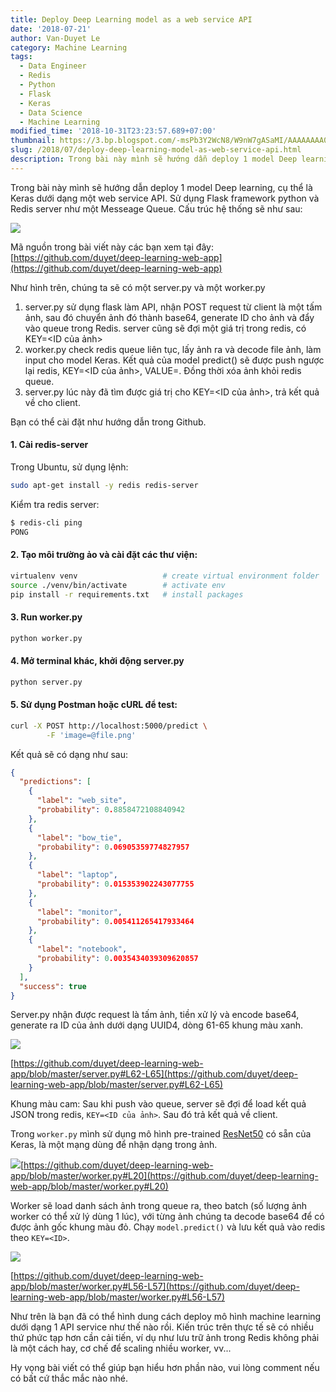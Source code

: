 ```yaml
---
title: Deploy Deep Learning model as a web service API
date: '2018-07-21'
author: Van-Duyet Le
category: Machine Learning
tags:
  - Data Engineer
  - Redis
  - Python
  - Flask
  - Keras
  - Data Science
  - Machine Learning
modified_time: '2018-10-31T23:23:57.689+07:00'
thumbnail: https://3.bp.blogspot.com/-msPb3Y2WcN8/W9nW7gASaMI/AAAAAAAA04w/P9xEh3pGAN8pRsJmaTgFHqssjUToQHo3wCLcBGAs/s1080/deep-learning-web-app.png
slug: /2018/07/deploy-deep-learning-model-as-web-service-api.html
description: Trong bài này mình sẽ hướng dẫn deploy 1 model Deep learning, cụ thể là Keras dưới dạng một web service API. Sử dụng Flask framework python và Redis server như một Messeage Queue.
---
```


Trong bài này mình sẽ hướng dẫn deploy 1 model Deep learning, cụ thể là Keras dưới dạng một web service API. Sử dụng Flask framework python và Redis server như một Messeage Queue. Cấu trúc hệ thống sẽ như sau:

![](https://3.bp.blogspot.com/-msPb3Y2WcN8/W9nW7gASaMI/AAAAAAAA04w/P9xEh3pGAN8pRsJmaTgFHqssjUToQHo3wCLcBGAs/s640/deep-learning-web-app.png)

<!-- more -->

Mã nguồn trong bài viết này các bạn xem tại đây: [https://github.com/duyet/deep-learning-web-app](https://github.com/duyet/deep-learning-web-app)

Như hình trên, chúng ta sẽ có một server.py và một worker.py

1. server.py sử dụng flask làm API, nhận POST request từ client là một tấm ảnh, sau đó chuyển ảnh đó thành base64, generate ID cho ảnh và đẩy vào queue trong Redis.
   server cũng sẽ đợi một giá trị trong redis, có KEY=<ID của ảnh>
2. worker.py check redis queue liên tục, lấy ảnh ra và decode file ảnh, làm input cho model Keras. Kết quả của model predict() sẽ được push ngược lại redis, KEY=<ID của ảnh>, VALUE=<predict output>. Đồng thời xóa ảnh khỏi redis queue.
3. server.py lúc này đã tìm được giá trị cho KEY=<ID của ảnh>, trả kết quả về cho client.

Bạn có thể cài đặt như hướng dẫn trong Github.

#### 1. Cài redis-server

Trong Ubuntu, sử dụng lệnh:

```bash
sudo apt-get install -y redis redis-server
```

Kiểm tra redis server:

```bash
$ redis-cli ping
PONG
```

#### 2. Tạo môi trường ảo và cài đặt các thư viện:

```bash
virtualenv venv                   # create virtual environment folder
source ./venv/bin/activate        # activate env
pip install -r requirements.txt   # install packages
```

#### 3. Run worker.py

```bash
python worker.py
```

#### 4. Mở terminal khác, khởi động server.py

```bash
python server.py
```

#### 5. Sử dụng Postman hoặc cURL để test:

```bash
curl -X POST http://localhost:5000/predict \
        -F 'image=@file.png'
```

Kết quả sẽ có dạng như sau:

```json
{
  "predictions": [
    {
      "label": "web_site",
      "probability": 0.8858472108840942
    },
    {
      "label": "bow_tie",
      "probability": 0.06905359774827957
    },
    {
      "label": "laptop",
      "probability": 0.015353902243077755
    },
    {
      "label": "monitor",
      "probability": 0.005411265417933464
    },
    {
      "label": "notebook",
      "probability": 0.0035434039309620857
    }
  ],
  "success": true
}
```

Server.py nhận được request là tấm ảnh, tiền xử lý và encode base64, generate ra ID của ảnh dưới dạng UUID4, dòng 61-65 khung màu xanh.

[![](https://2.bp.blogspot.com/-VcF18CjXrN8/W1IT6IMiVnI/AAAAAAAAxZk/KoVMaBpI2kIpH9wMZR2yyY6Ua0kZKhLOgCLcBGAs/s1600/p2.PNG)](https://github.com/duyet/deep-learning-web-app/blob/master/server.py#L62-L65)

[https://github.com/duyet/deep-learning-web-app/blob/master/server.py#L62-L65](https://github.com/duyet/deep-learning-web-app/blob/master/server.py#L62-L65)

Khung màu cam: Sau khi push vào queue, server sẽ đợi để load kết quả JSON trong redis, `KEY=<ID của ảnh>`. Sau đó trả kết quả về client.

Trong `worker.py` mình sử dụng mô hình pre-trained [ResNet50](https://keras.io/applications/#resnet50) có sẵn của Keras, là một mạng dùng để nhận dạng trong ảnh.

[![](https://2.bp.blogspot.com/-sY7FkoETCwE/W1ISXjDWZDI/AAAAAAAAxZY/fWLlDgMBsYUqbdq2P9S1S6-IPk50ZExmQCLcBGAs/s1600/p1.PNG)](https://github.com/duyet/deep-learning-web-app/blob/master/worker.py#L20)[https://github.com/duyet/deep-learning-web-app/blob/master/worker.py#L20](https://github.com/duyet/deep-learning-web-app/blob/master/worker.py#L20)

Worker sẽ load danh sách ảnh trong queue ra, theo batch (số lượng ảnh worker có thể xử lý dùng 1 lúc), với từng ảnh chúng ta decode base64 để có được ảnh gốc khung màu đỏ. Chạy `model.predict()` và lưu kết quả vào redis theo `KEY=<ID>`.

[![](https://3.bp.blogspot.com/-SggMg0bZpc0/W1IV6zx-EoI/AAAAAAAAxZw/UzLguNzjCcUoeOS-BaqK9xwlNlkl2VoMgCLcBGAs/s1600/p3.PNG)](https://github.com/duyet/deep-learning-web-app/blob/master/worker.py#L56-L57)

[https://github.com/duyet/deep-learning-web-app/blob/master/worker.py#L56-L57](https://github.com/duyet/deep-learning-web-app/blob/master/worker.py#L56-L57)

Như trên là bạn đã có thể hình dung cách deploy mô hình machine learning dưới dạng 1 API service như thế nào rồi. Kiến trúc trên thực tế sẽ có nhiều thứ phức tạp hơn cần cải tiến, ví dụ như lưu trữ ảnh trong Redis không phải là một cách hay, cơ chế để scaling nhiều worker, vv...

Hy vọng bài viết có thể giúp bạn hiểu hơn phần nào, vui lòng comment nếu có bất cứ thắc mắc nào nhé.
